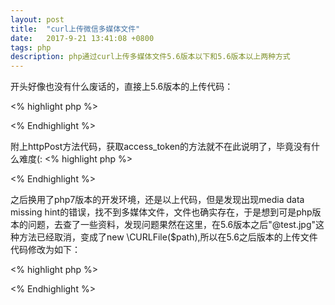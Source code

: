 ```yaml
---
layout: post
title:  "curl上传微信多媒体文件"
date:   2017-9-21 13:41:08 +0800
tags: php
description: php通过curl上传多媒体文件5.6版本以下和5.6版本以上两种方式
---
```


开头好像也没有什么废话的，直接上5.6版本的上传代码：

<% highlight php %>
<?php
/**
	主要部分
*/

$url = "https://api.weixin.qq.com/cgi-bin/media/upload?access_token=ACCESS_TOKEN";
$data['media'] = "@test.jpg";
$data['type'] = "image";

$res = httpPost($url,$data);

?>
<% Endhighlight %>


附上httpPost方法代码，获取access_token的方法就不在此说明了，毕竟没有什么难度(:
<% highlight php %>
<?php

	/**
	* 通过curl post来获取信息
	* @param string $url 请求信息地址
	* @param arr $data 请求携带信息
	* return json
	*/
	function httpPost($url,$data){
		$ch = curl_init();
		curl_setopt($ch, CURLOPT_URL,$url);
		curl_setopt($ch, CURLOPT_CUSTOMREQUEST, "POST");
		curl_setopt($ch, CURLOPT_SSL_VERIFYPEER, FALSE);
		curl_setopt($ch, CURLOPT_SSL_VERIFYHOST, FALSE);
		curl_setopt($ch, CURLOPT_USERAGENT, 'Mozilla/5.0 (compatible; MSIE 5.01; Windows NT 5.0)');
		curl_setopt($ch, CURLOPT_FOLLOWLOCATION, 1);
		curl_setopt($ch, CURLOPT_AUTOREFERER, 1);
		curl_setopt($ch, CURLOPT_POSTFIELDS, $data);

		curl_setopt($ch, CURLOPT_RETURNTRANSFER, true);
		$tmpInfo = curl_exec($ch);
		 
		if (curl_errno($ch)) {
			return ("curl_error: ".curl_error($ch));
		}
		curl_close($ch);
		return $tmpInfo;
	}

?>
<% Endhighlight %>


之后换用了php7版本的开发环境，还是以上代码，但是发现出现media data missing hint的错误，找不到多媒体文件，文件也确实存在，于是想到可是php版本的问题，去查了一些资料，发现问题果然在这里，在5.6版本之后"@test.jpg"这种方法已经取消，变成了new \CURLFile($path),所以在5.6之后版本的上传文件代码修改为如下：

<% highlight php %>
<?php

$url = "https://api.weixin.qq.com/cgi-bin/media/upload?access_token=ACCESS_TOKEN";
$data['media'] = new \CURLFile("test.jpg");
$data['type'] = "image";

$res = httpPost($url,$data);

?>
<% Endhighlight %>

